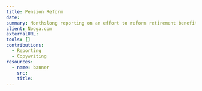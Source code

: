 ```yaml
---
title: Pension Reform
date:
summary: Monthslong reporting on an effort to reform retirement benefits for police officers and firefighters.
client: Nooga.com
externalURL:
tools: []
contributions:
  - Reporting
  - Copywriting
resources:
  - name: banner
    src:
    title:
---
```

